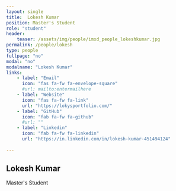 ```yaml
---
layout: single
title:  Lokesh Kumar
position: Master's Student
role: "student"
header:
    teaser: /assets/img/people/imxd_people_lokeshkumar.jpg
permalink: /people/lokesh
type: people
fullpage: "no"
modal: "no"
modalname: "Lokesh Kumar"
links:
    - label: "Email"
      icon: "fas fa-fw fa-envelope-square"
      #url: mailto:entermailhere
    - label: "Website"
      icon: "fas fa-fw fa-link"
      url: "https://lokysportfolio.com/"
    - label: "GitHub"
      icon: "fab fa-fw fa-github"
      #url: ""
    - label: "Linkedin"
      icon: "fab fa-fw fa-linkedin"
      url: "https://in.linkedin.com/in/lokesh-kumar-451494124"
      
---
```


## Lokesh Kumar
Master's Student
